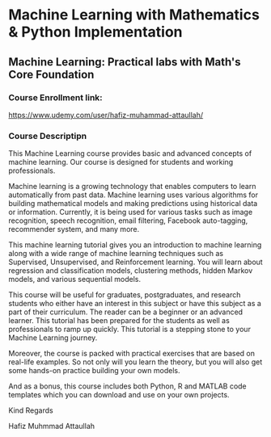 # Machine Learning with Mathematics & Python Implementation
## Machine Learning: Practical labs with Math's Core Foundation




### Course Enrollment link: 
https://www.udemy.com/user/hafiz-muhammad-attaullah/








### Course Descriptipn 

This Machine Learning course provides basic and advanced concepts of machine learning. Our course is designed for students and working professionals.

Machine learning is a growing technology that enables computers to learn automatically from past data. Machine learning uses various algorithms for building mathematical models and making predictions using historical data or information. Currently, it is being used for various tasks such as image recognition, speech recognition, email filtering, Facebook auto-tagging, recommender system, and many more.

This machine learning tutorial gives you an introduction to machine learning along with a wide range of machine learning techniques such as Supervised, Unsupervised, and Reinforcement learning. You will learn about regression and classification models, clustering methods, hidden Markov models, and various sequential models.

This course will be useful for graduates, postgraduates, and research students who either have an interest in this subject or have this subject as a part of their curriculum. The reader can be a beginner or an advanced learner. This tutorial has been prepared for the students as well as professionals to ramp up quickly. This tutorial is a stepping stone to your Machine Learning journey.

Moreover, the course is packed with practical exercises that are based on real-life examples. So not only will you learn the theory, but you will also get some hands-on practice building your own models.

And as a bonus, this course includes both Python, R and MATLAB code templates which you can download and use on your own projects.

Kind Regards

Hafiz Muhmmad Attaullah
